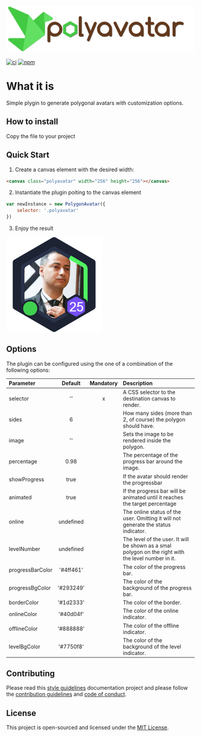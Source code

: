 <p align="center">
  <img src="docs/polyavatarlogo.svg" />
</p>

[![ci](https://github.com/programad/polyavatar/workflows/continuous%20integration/badge.svg)](https://github.com/programad/polyavatar/actions)
[![npm](https://img.shields.io/npm/v/polyavatar)](https://www.npmjs.com/package/polyavatar)


# What it is
Simple plygin to generate polygonal avatars with customization options.

## How to install
Copy the file to your project

## Quick Start
1. Create a canvas element with the desired width:

``` html
<canvas class="polyavatar" width="256" height="256"></canvas>
```
2. Instantiate the plugin poiting to the canvas element
``` javascript
var newInstance = new PolygonAvatar({
    selector: '.polyavatar'
})
```

3. Enjoy the result

![ludustack](docs/sample.png)

## Options

The plugin can be configured using the one of a combination of the following options:

| Parameter        |  Default  | Mandatory |                                             Description                                             |
|:------------------|:---------:|:---------:|:---------------------------------------------------------------------------------------------------|
| selector         |     ''    |     x     | A CSS selector to the destination canvas to render.                                                 |
| sides            |     6     |           | How many sides (more than 2, of course) the polygon should have.                                    |
| image            |     ''    |           | Sets the image to be rendered inside the polygon.                                                   |
| percentage       | 0.98      |           | The percentage of the progress bar around the image.                                                |
| showProgress     | true      |           | If the avatar should render the progressbar                                                         |
| animated         | true      |           | If the progress bar will be animated until it reaches the target percentage                         |
| online           | undefined |           | The online status of the user. Omitting it will not generate the status indicator.                  |
| levelNumber      | undefined |           | The level of the user. It will be shown as a smal polygon on the right with the level number in it. |
| progressBarColor | '#4ff461' |           | The color of the progress bar.                                                                      |
| progressBgColor  | '#293249' |           | The color of the background of the progress bar.                                                    |
| borderColor      | '#1d2333' |           | The color of the border.                                                                            |
| onlineColor      | '#40d04f' |           | The color of the online indicator.                                                                  |
| offlineColor     | '#888888' |           | The color of the offline indicator.                                                                 |
| levelBgColor     | '#7750f8' |           | The color of the background of the level indicator.                                                 |

## Contributing
Please read this [style guidelines](https://github.com/joemottershaw/style-guidelines) documentation project and please follow the [contribution guidelines](./.github/CONTRIBUTING.md) and [code of conduct](./.github/CODE_OF_CONDUCT.md).

## License
This project is open-sourced and licensed under the [MIT License](./LICENSE).
